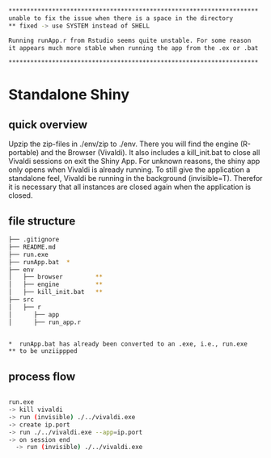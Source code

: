 ```bash
*********************************************************************
unable to fix the issue when there is a space in the directory
** fixed -> use SYSTEM instead of SHELL

Running runApp.r from Rstudio seems quite unstable. For some reason
it appears much more stable when running the app from the .ex or .bat

*********************************************************************
```

# Standalone Shiny

## quick overview
Upzip the zip-files in ./env/zip to ./env. There you will find the engine (R-portable) and the Browser (Vivaldi). It also includes a kill_init.bat to close all Vivaldi sessions on exit the Shiny App. For unknown reasons, the shiny app only opens when Vivaldi is already running. To still give the application a standalone feel, Vivaldi be running in the background (invisible=T). Therefor it is necessary that all instances are closed again when the application is closed.

## file structure
```bash
├── .gitignore
├── README.md
├── run.exe
├── runApp.bat  *
├── env
│   ├── browser         **
│   ├── engine          **
│   ├── kill_init.bat   **
├── src
│   ├── r
│      ├── app
│      ├── run_app.r


*  runApp.bat has already been converted to an .exe, i.e., run.exe
** to be unziippped

```

## process flow
```bash

run.exe
-> kill vivaldi
-> run (invisible) ./../vivaldi.exe
-> create ip.port
-> run ./../vivaldi.exe --app=ip.port
-> on session end 
  -> run (invisible) ./../vivaldi.exe

```



